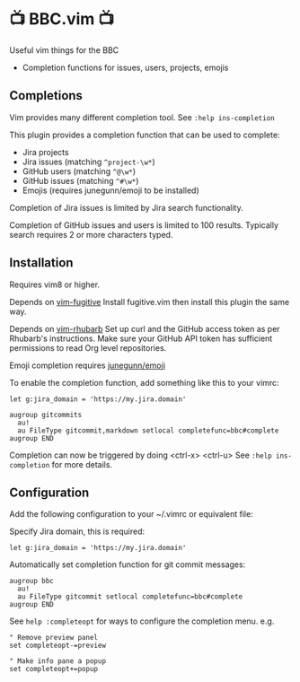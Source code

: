 📺 BBC.vim 📺
=============

Useful vim things for the BBC

- Completion functions for issues, users, projects, emojis

Completions
-----------

Vim provides many different completion tool.
See `:help ins-completion`

This plugin provides a completion function that can be used to complete:

- Jira projects
- Jira issues (matching `^project-\w*`)
- GitHub users (matching `^@\w*`)
- GitHub issues (matching `^#\w*`)
- Emojis (requires junegunn/emoji to be installed)

Completion of Jira issues is limited by Jira search functionality.

Completion of GitHub issues and users is limited to 100 results.
Typically search requires 2 or more characters typed.

Installation
------------

Requires vim8 or higher.

Depends on [vim-fugitive](https://github.com/tpope/vim-fugitive)
Install fugitive.vim then install this plugin the same way.

Depends on [vim-rhubarb](https://github.com/tpope/vim-rhubarb)
Set up curl and the GitHub access token as per Rhubarb's instructions.
Make sure your GitHub API token has sufficient permissions to read Org level repositories.

Emoji completion requires [junegunn/emoji](https://github.com/junegunn/vim-emoji)

To enable the completion function, add something like this to your vimrc:

```
let g:jira_domain = 'https://my.jira.domain'

augroup gitcommits
  au!
  au FileType gitcommit,markdown setlocal completefunc=bbc#complete
augroup END
```

Completion can now be triggered by doing \<ctrl-x\> \<ctrl-u\>
See `:help ins-completion` for more details.

Configuration
-------------

Add the following configuration to your ~/.vimrc or equivalent file:

Specify Jira domain, this is required:
```vim
let g:jira_domain = 'https://my.jira.domain'
```

Automatically set completion function for git commit messages:
```vim
augroup bbc
  au!
  au FileType gitcommit setlocal completefunc=bbc#complete
augroup END
```

See `help :completeopt` for ways to configure the completion menu.
e.g.

```vim
" Remove preview panel
set completeopt-=preview

" Make info pane a popup
set completeopt+=popup
```
